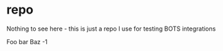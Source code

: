 # repo

Nothing to see here - this is just a repo I use for testing BOTS integrations

Foo bar Baz -1

